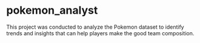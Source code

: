 # pokemon_analyst
This project was conducted to analyze the Pokemon dataset to identify trends and insights that can help players make the good team composition.
